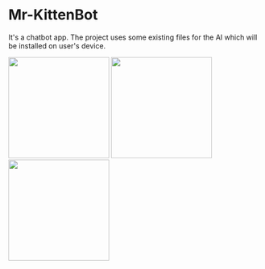 # Mr-KittenBot
It's a chatbot app. 
The project uses some existing files for the AI which will be installed on user's device.

<img src="http://i.imgur.com/Gl3UF3S.png" width="200">  <img src="http://i.imgur.com/3Mrivrt.png" width="200">  <img src="http://i.imgur.com/bo20Zpu.png" width="200">
